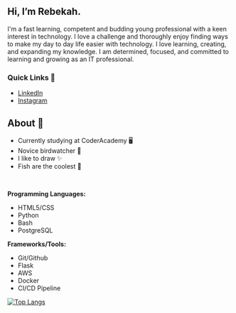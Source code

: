 
<!-- ### Hello World 👋 It's [Rebekah!](https://rheal3.github.io/MyPortfolio/) -->

## Hi, I’m Rebekah. 

I'm a fast learning, competent and budding young professional with a keen interest in technology. I love a challenge and thoroughly enjoy finding ways to make my day to day life easier with technology. I love learning, creating, and expanding my knowledge. I am determined, focused, and committed to learning and growing as an IT professional.

### Quick Links 👣
- [LinkedIn](http://www.linkedin.com/in/rebekah-heal)
- [Instagram](https://www.instagram.com/rheal3)

## About 🦠
- Currently studying at CoderAcademy 🖥
- Novice birdwatcher 🦩
- I like to draw ✨
- Fish are the coolest 🐡 

<br/>

**Programming Languages:**
- HTML5/CSS 
- Python 
- Bash 
- PostgreSQL

**Frameworks/Tools:**
- Git/Github 
- Flask 
- AWS 
- Docker 
- CI/CD Pipeline


<!-- ![Rebekah's github stats](https://github-readme-stats.vercel.app/api?username=rheal3&show_icons=true&hide_border=true) -->

[![Top Langs](https://github-readme-stats.vercel.app/api/top-langs/?username=rheal3&hide=objective-c%2B%2B&langs_count=10)](https://github.com/anuraghazra/github-readme-stats)
